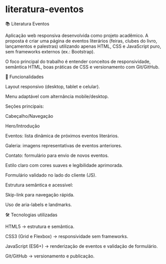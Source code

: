 # literatura-eventos

📚 Literatura Eventos

Aplicação web responsiva desenvolvida como projeto acadêmico.
A proposta é criar uma página de eventos literários (feiras, clubes do livro, lançamentos e palestras) utilizando apenas HTML, CSS e JavaScript puro, sem frameworks externos (ex.: Bootstrap).

O foco principal do trabalho é entender conceitos de responsividade, semântica HTML, boas práticas de CSS e versionamento com Git/GitHub.

🎯 Funcionalidades

Layout responsivo (desktop, tablet e celular).

Menu adaptável com alternância mobile/desktop.

Seções principais:

Cabeçalho/Navegação

Hero/Introdução

Eventos: lista dinâmica de próximos eventos literários.

Galeria: imagens representativas de eventos anteriores.

Contato: formulário para envio de novos eventos.

Estilo claro com cores suaves e legibilidade aprimorada.

Formulário validado no lado do cliente (JS).

Estrutura semântica e acessível:

Skip-link para navegação rápida.

Uso de aria-labels e landmarks.

🛠️ Tecnologias utilizadas

HTML5 → estrutura e semântica.

CSS3 (Grid e Flexbox) → responsividade sem frameworks.

JavaScript (ES6+) → renderização de eventos e validação de formulário.

Git/GitHub → versionamento e publicação.
